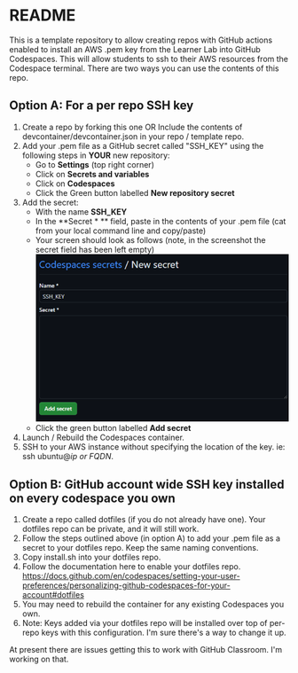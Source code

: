 # README
This is a template repository to allow creating repos with GitHub actions enabled to install an AWS .pem key from the Learner Lab into GitHub Codespaces. This will allow students to ssh to their AWS resources from the Codespace terminal. There are two ways you can use the contents of this repo. 

## Option A: For a per repo SSH key

1. Create a repo by forking this one OR Include the contents of devcontainer/devcontainer.json in your repo / template repo.
2. Add your .pem file as a GitHub secret called "SSH_KEY" using the following steps in **YOUR** new repository:
    - Go to **Settings** (top right corner)
    - Click on **Secrets and variables**
    - Click on **Codespaces**
    - Click the Green button labelled **New repository secret**
3. Add the secret:
    - With the name **SSH_KEY**
    - In the **Secret * ** field, paste in the contents of your .pem file (cat from your local command line and copy/paste)
    - Your screen should look as follows (note, in the screenshot the secret field has been left empty)
    ![](.doc/new-secret.png)
    - Click the green button labelled **Add secret**
4. Launch / Rebuild the Codespaces container.
5. SSH to your AWS instance without specifying the location of the key. ie: ssh ubuntu@*ip or FQDN*.

## Option B: GitHub account wide SSH key installed on every codespace you own

1. Create a repo called dotfiles (if you do not already have one). Your dotfiles repo can be private, and it will still work.
2. Follow the steps outlined above (in option A) to add your .pem file as a secret to your dotfiles repo. Keep the same naming conventions.
3. Copy install.sh into your dotfiles repo.
4. Follow the documentation here to enable your dotfiles repo. https://docs.github.com/en/codespaces/setting-your-user-preferences/personalizing-github-codespaces-for-your-account#dotfiles
5. You may need to rebuild the container for any existing Codespaces you own.
6. Note: Keys added via your dotfiles repo will be installed over top of per-repo keys with this configuration. I'm sure there's a way to change it up.

At present there are issues getting this to work with GitHub Classroom. I'm working on that.